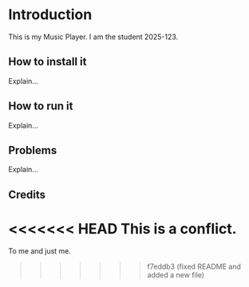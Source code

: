 # Introduction

This is my Music Player. I am the student 2025-123.

## How to install it

Explain...

## How to run it
Explain...

## Problems

Explain...

## Credits

<<<<<<< HEAD
This is a conflict.
=======
To me and just me.
>>>>>>> f7eddb3 (fixed README and added a new file)
